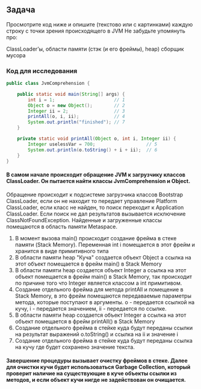 ## Задача
Просмотрите код ниже и опишите (текстово или с картинками) каждую строку с точки зрения происходящего в JVM
Не забудьте упомянуть про:

ClassLoader’ы,
области памяти (стэк (и его фреймы), heap)
сборщик мусора

### Код для исследования
```java
public class JvmComprehension {

    public static void main(String[] args) {
        int i = 1;                      // 1
        Object o = new Object();        // 2
        Integer ii = 2;                 // 3
        printAll(o, i, ii);             // 4
        System.out.println("finished"); // 7
    }

    private static void printAll(Object o, int i, Integer ii) {
        Integer uselessVar = 700;                   // 5
        System.out.println(o.toString() + i + ii);  // 6
    }
}
```

#### В самом начале происходит обращение JVM к загрузчику классов СlassLoader. Он пытается найти классы JvmComprehension и Object.
Обращение происходит к подсистеме загрузчика классов Bootstrap ClassLoader, если он не находит то передает управление Platform ClassLoader,
если класс не найден, то поиск переходит к Application ClassLoader. Если поиск не дал результатов вызывается исключение ClassNotFoundException.
Найденные и загруженные классы помещаются в область памяти Metaspace.


1.    В момент вызова main() происходит создание фрейма в стеке памяти (Stack Memory). Переменная int i помещается в этот фрейм и хранится в виде примитивного типа
2. В области памяти heap "Куча" создается объект Object а ссылка на этот объект помещается в фрейм main() в Stack Memory
3. В области памяти heap создается объект Integer а ссылка на этот объект помещается в фрейм main() в Stack Memory, так происходит по причине того что Integer является классом а int примитивом.
4. Создание отдельного фрейма для метода printAll и помещение в Stack Memory, в это фрейм помещаются передаваемые параметры метода, которые поступают в аргументы. o - передается ссылкой на кучу, i - передается значением, ii - передается по ссылке.
5. В области памяти heap создается объект Integer а ссылка на этот объект помещается в фрейм printAll() в Stack Memory
6. Создание отдельного фрейма в стейке куда будут переданы ссылки на результат выражений o.toString() и ссылка на ii и значение i
7. Создание отдельного фрейма в стейке куда будут переданы ссылка на кучу где будет сохранено значение текста.

#### Завершение процедуры вызывает очистку фреймов в стеке. Далее для очистки кучи будет использоваться Garbage Collection, который проверит наличие на существующие в куче объекты ссылки из методов, и если объект кучи нигде не задействован он очищается.